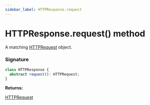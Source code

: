 ```yaml
---
sidebar_label: HTTPResponse.request
---
```


# HTTPResponse.request() method

A matching [HTTPRequest](./puppeteer.httprequest.md) object.

### Signature

```typescript
class HTTPResponse {
  abstract request(): HTTPRequest;
}
```

**Returns:**

[HTTPRequest](./puppeteer.httprequest.md)
